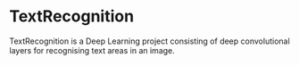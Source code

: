 # TextRecognition
TextRecognition is a Deep Learning project consisting of deep convolutional layers for recognising text areas in an image.
